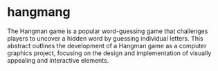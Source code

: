 # hangmang
The Hangman game is a popular word-guessing game that challenges players to uncover a  hidden word by guessing individual letters. This abstract outlines the development of a  Hangman game as a computer graphics project, focusing on the design and implementation  of visually appealing and interactive elements. 

